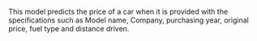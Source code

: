 This model predicts the price of a car when it is provided with the specifications such as Model name, Company, purchasing year, original price, fuel type and distance driven.
